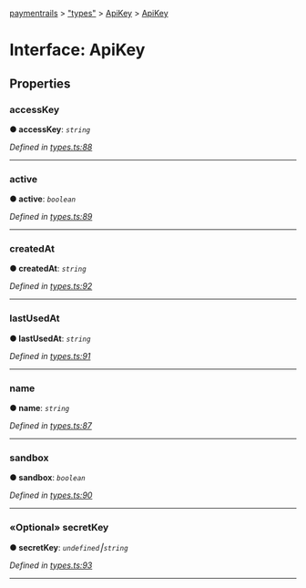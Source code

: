 [paymentrails](../README.md) > ["types"](../modules/_types_.md) > [ApiKey](../modules/_types_.apikey.md) > [ApiKey](../interfaces/_types_.apikey.apikey.md)



# Interface: ApiKey


## Properties
<a id="accesskey"></a>

###  accessKey

**●  accessKey**:  *`string`* 

*Defined in [types.ts:88](https://github.com/PaymentRails/javascript-sdk/blob/e46ce8e/lib/types.ts#L88)*





___

<a id="active"></a>

###  active

**●  active**:  *`boolean`* 

*Defined in [types.ts:89](https://github.com/PaymentRails/javascript-sdk/blob/e46ce8e/lib/types.ts#L89)*





___

<a id="createdat"></a>

###  createdAt

**●  createdAt**:  *`string`* 

*Defined in [types.ts:92](https://github.com/PaymentRails/javascript-sdk/blob/e46ce8e/lib/types.ts#L92)*





___

<a id="lastusedat"></a>

###  lastUsedAt

**●  lastUsedAt**:  *`string`* 

*Defined in [types.ts:91](https://github.com/PaymentRails/javascript-sdk/blob/e46ce8e/lib/types.ts#L91)*





___

<a id="name"></a>

###  name

**●  name**:  *`string`* 

*Defined in [types.ts:87](https://github.com/PaymentRails/javascript-sdk/blob/e46ce8e/lib/types.ts#L87)*





___

<a id="sandbox"></a>

###  sandbox

**●  sandbox**:  *`boolean`* 

*Defined in [types.ts:90](https://github.com/PaymentRails/javascript-sdk/blob/e46ce8e/lib/types.ts#L90)*





___

<a id="secretkey"></a>

### «Optional» secretKey

**●  secretKey**:  *`undefined`⎮`string`* 

*Defined in [types.ts:93](https://github.com/PaymentRails/javascript-sdk/blob/e46ce8e/lib/types.ts#L93)*





___


